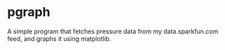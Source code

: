 # pgraph
A simple program that fetches pressure data from my data.sparkfun.com feed, and graphs it using matplotlib.
